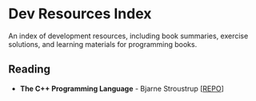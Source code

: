 # Dev Resources Index
An index of development resources, including book summaries, exercise solutions, and learning materials for programming books. 

## Reading 
- **The C++ Programming Language** - Bjarne Stroustrup [[REPO](https://github.com/howarudo/bjarne-ppp-cpp)]
